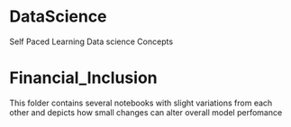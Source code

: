 # DataScience
Self Paced Learning Data science Concepts
# Financial_Inclusion
This folder contains several notebooks with slight variations from each other and depicts how small changes can alter overall model perfomance
